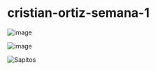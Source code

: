 # cristian-ortiz-semana-1

![image](https://user-images.githubusercontent.com/88666377/216849277-dfda2feb-f137-4507-b82b-b15385b3599e.png)


![image](https://user-images.githubusercontent.com/88666377/216849739-2f0ba36d-f295-47f6-93d7-da83cb0bd815.png)

![Sapitos](https://user-images.githubusercontent.com/88666377/216509838-a8168ffb-2bed-484c-a7df-623217c819a4.png)
